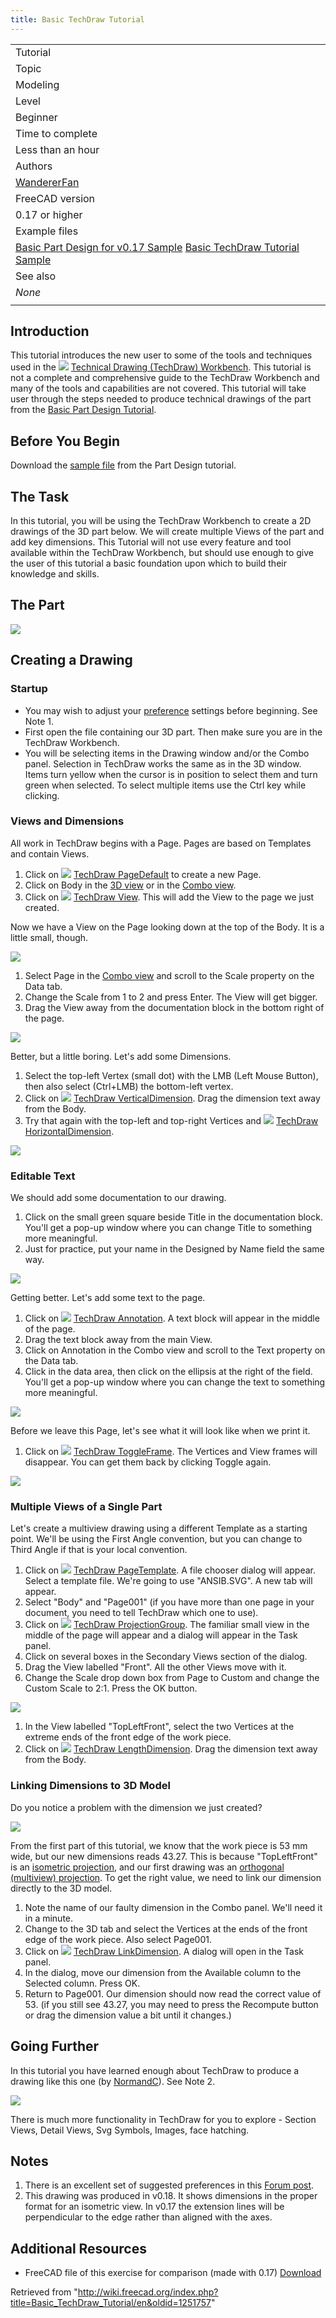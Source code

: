 ```yaml
---
title: Basic TechDraw Tutorial
---
```


|                                                                                                                                                                                                                                                                                                                                                 |
| ----------------------------------------------------------------------------------------------------------------------------------------------------------------------------------------------------------------------------------------------------------------------------------------------------------------------------------------------- |
| Tutorial                                                                                                                                                                                                                                                                                                                                        |
| Topic                                                                                                                                                                                                                                                                                                                                           |
| Modeling                                                                                                                                                                                                                                                                                                                                        |
| Level                                                                                                                                                                                                                                                                                                                                           |
| Beginner                                                                                                                                                                                                                                                                                                                                        |
| Time to complete                                                                                                                                                                                                                                                                                                                                |
| Less than an hour                                                                                                                                                                                                                                                                                                                               |
| Authors                                                                                                                                                                                                                                                                                                                                         |
| [WandererFan](/index.php?title=User:WandererFan&action=edit&redlink=1 "User:WandererFan (page does not exist)")                                                                                                                                                                                                                                 |
| FreeCAD version                                                                                                                                                                                                                                                                                                                                 |
| 0.17 or higher                                                                                                                                                                                                                                                                                                                                  |
| Example files                                                                                                                                                                                                                                                                                                                                   |
| [Basic Part Design for v0.17 Sample](https://github.com/FreeCAD/Examples/blob/master/Basic_Part_Design_Tutorial_Example_017_Files/Basic_Part_Design_Tutorial_017.fcstd?raw=true) [Basic TechDraw Tutorial Sample](https://github.com/FreeCAD/Examples/blob/master/Basic_TechDraw_Tutorial_Example_Files/Basic_TechDraw_Tutorial.fcstd?raw=true) |
| See also                                                                                                                                                                                                                                                                                                                                        |
| _None_                                                                                                                                                                                                                                                                                                                                          |
|                                                                                                                                                                                                                                                                                                                                                 |

## Introduction

This tutorial introduces the new user to some of the tools and techniques used in the ![](/src/assets/images/Workbench_TechDraw.svg) [Technical Drawing (TechDraw) Workbench](/TechDraw_Workbench "TechDraw Workbench"). This tutorial is not a complete and comprehensive guide to the TechDraw Workbench and many of the tools and capabilities are not covered. This tutorial will take user through the steps needed to produce technical drawings of the part from the [Basic Part Design Tutorial](/Basic_Part_Design_Tutorial "Basic Part Design Tutorial").

## Before You Begin

Download the [sample file](https://github.com/FreeCAD/Examples/blob/master/Basic_Part_Design_Tutorial_Example_017_Files/Basic_Part_Design_Tutorial_017.fcstd?raw=true) from the Part Design tutorial.

## The Task

In this tutorial, you will be using the TechDraw Workbench to create a 2D drawings of the 3D part below. We will create multiple Views of the part and add key dimensions. This Tutorial will not use every feature and tool available within the TechDraw Workbench, but should use enough to give the user of this tutorial a basic foundation upon which to build their knowledge and skills.

## The Part

![](/src/assets/images/Tut17_final_refined.png)

## Creating a Drawing

### Startup

- You may wish to adjust your [preference](/TechDraw_Preferences "TechDraw Preferences") settings before beginning. See Note 1.
- First open the file containing our 3D part. Then make sure you are in the TechDraw Workbench.
- You will be selecting items in the Drawing window and/or the Combo panel. Selection in TechDraw works the same as in the 3D window. Items turn yellow when the cursor is in position to select them and turn green when selected. To select multiple items use the Ctrl key while clicking.

### Views and Dimensions

All work in TechDraw begins with a Page. Pages are based on Templates and contain Views.

1. Click on ![](/src/assets/images/TechDraw_PageDefault.svg) [TechDraw PageDefault](/TechDraw_PageDefault "TechDraw PageDefault") to create a new Page.
2. Click on Body in the [3D view](/3D_view "3D view") or in the [Combo view](/Combo_view "Combo view").
3. Click on ![](/src/assets/images/TechDraw_View.svg) [TechDraw View](/TechDraw_View "TechDraw View"). This will add the View to the page we just created.

Now we have a View on the Page looking down at the top of the Body. It is a little small, though.

![](/src/assets/images/TDTut_TopView1to1.png)

1. Select Page in the [Combo view](/Combo_view "Combo view") and scroll to the Scale property on the Data tab.
2. Change the Scale from 1 to 2 and press Enter. The View will get bigger.
3. Drag the View away from the documentation block in the bottom right of the page.

![](/src/assets/images/TDTut_TopView2to1.png)

Better, but a little boring. Let's add some Dimensions.

1. Select the top-left Vertex (small dot) with the LMB (Left Mouse Button), then also select (Ctrl+LMB) the bottom-left vertex.
2. Click on ![](/src/assets/images/TechDraw_VerticalDimension.svg) [TechDraw VerticalDimension](/TechDraw_VerticalDimension "TechDraw VerticalDimension"). Drag the dimension text away from the Body.
3. Try that again with the top-left and top-right Vertices and ![](/src/assets/images/TechDraw_HorizontalDimension.svg) [TechDraw HorizontalDimension](/TechDraw_HorizontalDimension "TechDraw HorizontalDimension").

![](/src/assets/images/TDTut_TopView2Dims.png)

### Editable Text

We should add some documentation to our drawing.

1. Click on the small green square beside Title in the documentation block. You'll get a pop-up window where you can change Title to something more meaningful.
2. Just for practice, put your name in the Designed by Name field the same way.

![](/src/assets/images/TDTut_DocBlock.png)

Getting better. Let's add some text to the page.

1. Click on ![](/src/assets/images/TechDraw_Annotation.svg) [TechDraw Annotation](/TechDraw_Annotation "TechDraw Annotation"). A text block will appear in the middle of the page.
2. Drag the text block away from the main View.
3. Click on Annotation in the Combo view and scroll to the Text property on the Data tab.
4. Click in the data area, then click on the ellipsis at the right of the field. You'll get a pop-up window where you can change the text to something more meaningful.

![](/src/assets/images/TDTut_Annotation.png)

Before we leave this Page, let's see what it will look like when we print it.

1. Click on ![](/src/assets/images/TechDraw_ToggleFrame.svg) [TechDraw ToggleFrame](/TechDraw_ToggleFrame "TechDraw ToggleFrame"). The Vertices and View frames will disappear. You can get them back by clicking Toggle again.

![](/src/assets/images/TDTut_Toggle.png)

### Multiple Views of a Single Part

Let's create a multiview drawing using a different Template as a starting point. We'll be using the First Angle convention, but you can change to Third Angle if that is your local convention.

1. Click on ![](/src/assets/images/TechDraw_PageTemplate.svg) [TechDraw PageTemplate](/TechDraw_PageTemplate "TechDraw PageTemplate"). A file chooser dialog will appear. Select a template file. We're going to use "ANSIB.SVG". A new tab will appear.
2. Select "Body" and "Page001" (if you have more than one page in your document, you need to tell TechDraw which one to use).
3. Click on ![](/src/assets/images/TechDraw_ProjectionGroup.svg) [TechDraw ProjectionGroup](/TechDraw_ProjectionGroup "TechDraw ProjectionGroup"). The familiar small view in the middle of the page will appear and a dialog will appear in the Task panel.
4. Click on several boxes in the Secondary Views section of the dialog.
5. Drag the View labelled "Front". All the other Views move with it.
6. Change the Scale drop down box from Page to Custom and change the Custom Scale to 2:1. Press the OK button.

![](/src/assets/images/TDTut_ProjGroup21.png)

1. In the View labelled "TopLeftFront", select the two Vertices at the extreme ends of the front edge of the work piece.
2. Click on ![](/src/assets/images/TechDraw_LengthDimension.svg) [TechDraw LengthDimension](/TechDraw_LengthDimension "TechDraw LengthDimension"). Drag the dimension text away from the Body.

### Linking Dimensions to 3D Model

Do you notice a problem with the dimension we just created?

![](/src/assets/images/TDTut_NewLengthDim.png)

From the first part of this tutorial, we know that the work piece is 53 mm wide, but our new dimensions reads 43.27. This is because "TopLeftFront" is an [isometric projection](https://en.wikipedia.org/wiki/Isometric_projection), and our first drawing was an [orthogonal (multiview) projection](https://en.wikipedia.org/wiki/Orthographic_projection). To get the right value, we need to link our dimension directly to the 3D model.

1. Note the name of our faulty dimension in the Combo panel. We'll need it in a minute.
2. Change to the 3D tab and select the Vertices at the ends of the front edge of the work piece. Also select Page001.
3. Click on ![](/src/assets/images/TechDraw_LinkDimension.svg) [TechDraw LinkDimension](/TechDraw_LinkDimension "TechDraw LinkDimension"). A dialog will open in the Task panel.
4. In the dialog, move our dimension from the Available column to the Selected column. Press OK.
5. Return to Page001. Our dimension should now read the correct value of 53. (if you still see 43.27, you may need to press the Recompute button or drag the dimension value a bit until it changes.)

## Going Further

In this tutorial you have learned enough about TechDraw to produce a drawing like this one (by [NormandC](/User:Normandc "User:Normandc")). See Note 2.

![](/src/assets/images/TDTut_FC018_TechDraw_Dim_Iso_View_01_NC.png)

There is much more functionality in TechDraw for you to explore - Section Views, Detail Views, Svg Symbols, Images, face hatching.

## Notes

1. There is an excellent set of suggested preferences in this [Forum post](https://www.forum.freecadweb.org/viewtopic.php?f=3&t=30083#p248189).
2. This drawing was produced in v0.18. It shows dimensions in the proper format for an isometric view. In v0.17 the extension lines will be perpendicular to the edge rather than aligned with the axes.

## Additional Resources

- FreeCAD file of this exercise for comparison (made with 0.17) [Download](https://github.com/FreeCAD/Examples/blob/master/Basic_TechDraw_Tutorial_Example_Files/Basic_TechDraw_Tutorial.fcstd?raw=true)

Retrieved from "<http://wiki.freecad.org/index.php?title=Basic_TechDraw_Tutorial/en&oldid=1251757>"
